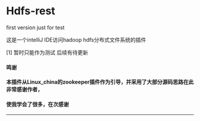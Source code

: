 # Hdfs-rest
first version just for test

这是一个intelliJ IDE访问hadoop hdfs分布式文件系统的插件

[1] 暂时只能作为测试 后续有待更新

#### 鸣谢

#### 本插件从Linux_china的zookeeper插件作为引导，并采用了大部分源码思路在此非常感谢作者，
#### 使我学会了很多，在次感谢



------------------
